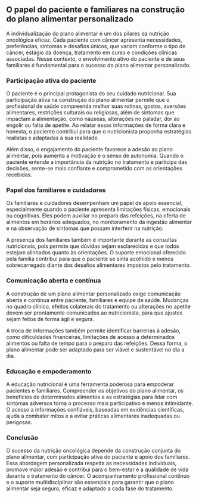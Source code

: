 
## O papel do paciente e familiares na construção do plano alimentar personalizado

A individualização do plano alimentar é um dos pilares da nutrição oncológica eficaz. Cada paciente com câncer apresenta necessidades, preferências, sintomas e desafios únicos, que variam conforme o tipo de câncer, estágio da doença, tratamento em curso e condições clínicas associadas. Nesse contexto, o envolvimento ativo do paciente e de seus familiares é fundamental para o sucesso do plano alimentar personalizado.

### Participação ativa do paciente

O paciente é o principal protagonista do seu cuidado nutricional. Sua participação ativa na construção do plano alimentar permite que o profissional de saúde compreenda melhor suas rotinas, gostos, aversões alimentares, restrições culturais ou religiosas, além de sintomas que impactam a alimentação, como náuseas, alterações no paladar, dor ao engolir ou falta de apetite. Ao relatar essas informações de forma clara e honesta, o paciente contribui para que o nutricionista proponha estratégias realistas e adaptadas à sua realidade.

Além disso, o engajamento do paciente favorece a adesão ao plano alimentar, pois aumenta a motivação e o senso de autonomia. Quando o paciente entende a importância da nutrição no tratamento e participa das decisões, sente-se mais confiante e comprometido com as orientações recebidas.

### Papel dos familiares e cuidadores

Os familiares e cuidadores desempenham um papel de apoio essencial, especialmente quando o paciente apresenta limitações físicas, emocionais ou cognitivas. Eles podem auxiliar no preparo das refeições, na oferta de alimentos em horários adequados, no monitoramento da ingestão alimentar e na observação de sintomas que possam interferir na nutrição.

A presença dos familiares também é importante durante as consultas nutricionais, pois permite que dúvidas sejam esclarecidas e que todos estejam alinhados quanto às orientações. O suporte emocional oferecido pela família contribui para que o paciente se sinta acolhido e menos sobrecarregado diante dos desafios alimentares impostos pelo tratamento.

### Comunicação aberta e contínua

A construção de um plano alimentar personalizado exige comunicação aberta e contínua entre paciente, familiares e equipe de saúde. Mudanças no quadro clínico, efeitos colaterais do tratamento ou alterações no apetite devem ser prontamente comunicados ao nutricionista, para que ajustes sejam feitos de forma ágil e segura.

A troca de informações também permite identificar barreiras à adesão, como dificuldades financeiras, limitações de acesso a determinados alimentos ou falta de tempo para o preparo das refeições. Dessa forma, o plano alimentar pode ser adaptado para ser viável e sustentável no dia a dia.

### Educação e empoderamento

A educação nutricional é uma ferramenta poderosa para empoderar pacientes e familiares. Compreender os objetivos do plano alimentar, os benefícios de determinados alimentos e as estratégias para lidar com sintomas adversos torna o processo mais participativo e menos intimidante. O acesso a informações confiáveis, baseadas em evidências científicas, ajuda a combater mitos e a evitar práticas alimentares inadequadas ou perigosas.

### Conclusão

O sucesso da nutrição oncológica depende da construção conjunta do plano alimentar, com participação ativa do paciente e apoio dos familiares. Essa abordagem personalizada respeita as necessidades individuais, promove maior adesão e contribui para o bem-estar e a qualidade de vida durante o tratamento do câncer. O acompanhamento profissional contínuo e o suporte multidisciplinar são essenciais para garantir que o plano alimentar seja seguro, eficaz e adaptado a cada fase do tratamento.
```
